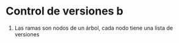 # Control de versiones b

1. Las ramas son nodos de un árbol, cada nodo tiene una lista de versiones